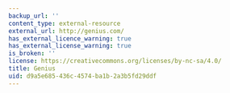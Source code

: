 ```yaml
---
backup_url: ''
content_type: external-resource
external_url: http://genius.com/
has_external_licence_warning: true
has_external_license_warning: true
is_broken: ''
license: https://creativecommons.org/licenses/by-nc-sa/4.0/
title: Genius
uid: d9a5e685-436c-4574-ba1b-2a3b5fd29ddf
---
```

